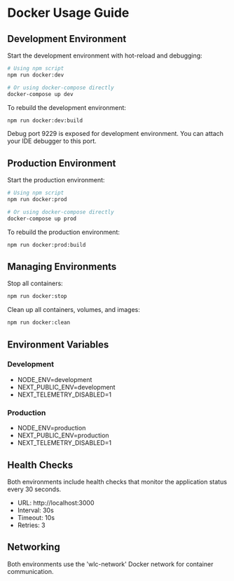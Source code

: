 # Docker Usage Guide

## Development Environment

Start the development environment with hot-reload and debugging:

```bash
# Using npm script
npm run docker:dev

# Or using docker-compose directly
docker-compose up dev
```

To rebuild the development environment:
```bash
npm run docker:dev:build
```

Debug port 9229 is exposed for development environment. You can attach your IDE debugger to this port.

## Production Environment

Start the production environment:

```bash
# Using npm script
npm run docker:prod

# Or using docker-compose directly
docker-compose up prod
```

To rebuild the production environment:
```bash
npm run docker:prod:build
```

## Managing Environments

Stop all containers:
```bash
npm run docker:stop
```

Clean up all containers, volumes, and images:
```bash
npm run docker:clean
```

## Environment Variables

### Development
- NODE_ENV=development
- NEXT_PUBLIC_ENV=development
- NEXT_TELEMETRY_DISABLED=1

### Production
- NODE_ENV=production
- NEXT_PUBLIC_ENV=production
- NEXT_TELEMETRY_DISABLED=1

## Health Checks

Both environments include health checks that monitor the application status every 30 seconds.
- URL: http://localhost:3000
- Interval: 30s
- Timeout: 10s
- Retries: 3

## Networking

Both environments use the 'wlc-network' Docker network for container communication.
